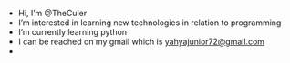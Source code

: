 -  Hi, I’m @TheCuler
-  I’m interested in learning new technologies in relation to programming 
-  I’m currently learning python
- I can be reached on my gmail which is yahyajunior72@gmail.com
- 

<!---
TheCuler/TheCuler is a ✨ special ✨ repository because its `README.md` (this file) appears on your GitHub profile.
You can click the Preview link to take a look at your changes.
--->

